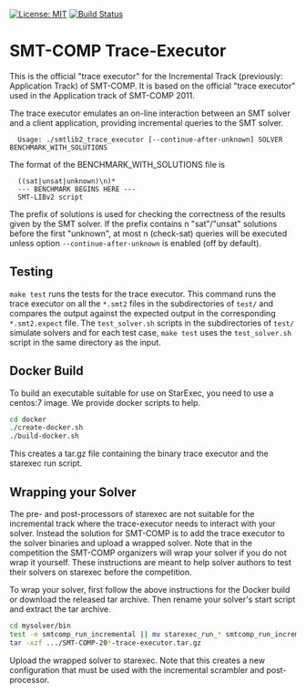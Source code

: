 [![License: MIT](https://img.shields.io/badge/License-MIT-yellow.svg)](https://opensource.org/licenses/MIT)
[![Build Status](https://travis-ci.com/SMT-COMP/trace-executor.svg?branch=master)](https://travis-ci.com/SMT-COMP/trace-executor)

SMT-COMP Trace-Executor
===============================================================================

This is the official "trace executor" for the Incremental Track (previously:
Application Track) of SMT-COMP.  It is based on the official "trace executor"
used in the Application track of SMT-COMP 2011.

The trace executor emulates an on-line interaction between an SMT solver and a
client application, providing incremental queries to the SMT solver.

```
  Usage: ./smtlib2_trace_executor [--continue-after-unknown] SOLVER BENCHMARK_WITH_SOLUTIONS
```

The format of the BENCHMARK_WITH_SOLUTIONS file is

```
  ((sat|unsat|unknown)\n)*
  --- BENCHMARK BEGINS HERE ---
  SMT-LIBv2 script
```

The prefix of solutions is used for checking the correctness of the results
given by the SMT solver. If the prefix contains n "sat"/"unsat" solutions
before the first "unknown", at most n (check-sat) queries will be executed
unless option `--continue-after-unknown` is enabled (off by default).

## Testing

`make test` runs the tests for the trace executor. This command runs the trace
executor on all the `*.smt2` files in the subdirectories of `test/` and
compares the output against the expected output in the corresponding
`*.smt2.expect` file. The `test_solver.sh` scripts in the subdirectories of
`test/` simulate solvers and for each test case, `make test` uses the
`test_solver.sh` script in the same directory as the input.

## Docker Build

To build an executable suitable for use on StarExec, you need to use a
centos:7 image.  We provide docker scripts to help.

```sh
cd docker
./create-docker.sh
./build-docker.sh
```

This creates a tar.gz file containing the binary trace executor and
the starexec run script.

## Wrapping your Solver

The pre- and post-processors of starexec are not suitable for the
incremental track where the trace-executor needs to interact with your
solver.  Instead the solution for SMT-COMP is to add the
trace executor to the solver binaries and upload a wrapped solver.
Note that in the competition the SMT-COMP organizers will wrap your
solver if you do not wrap it yourself.  These instructions are meant
to help solver authors to test their solvers on starexec before the
competition.

To wrap your solver, first follow the above instructions for the
Docker build or download the released tar archive.  Then rename your
solver's start script and extract the tar archive.

```sh
cd mysolver/bin
test -e smtcomp_run_incremental || mv starexec_run_* smtcomp_run_incremental
tar -xzf .../SMT-COMP-20*-trace-executor.tar.gz
```

Upload the wrapped solver to starexec.  Note that this creates a
new configuration that must be used with the incremental scrambler
and post-processor.
